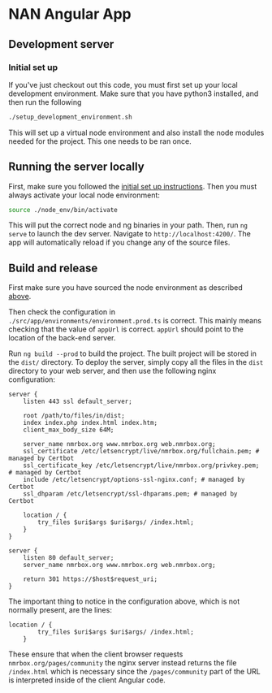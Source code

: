 # NAN Angular App

## Development server

### Initial set up

If you've just checkout out this code, you must first set up your local development environment.
Make sure that you have python3 installed, and then run the following

```bash
./setup_development_environment.sh
```

This will set up a virtual node environment and also install the node modules needed for
the project. This one needs to be ran once.

## Running the server locally

First, make sure you followed the [initial set up instructions](#initial-set-up). Then you must
always activate your local node environment:

```bash
source ./node_env/bin/activate
```

This will put the correct node and ng binaries in your path. Then, run `ng serve` 
to launch the dev server. Navigate to `http://localhost:4200/`. The app will 
automatically reload if you change any of the source files.

## Build and release

First make sure you have sourced the node environment as described
 [above](#running-the-server-locally).
 
Then check the configuration in `./src/app/environments/environment.prod.ts` is correct.
This mainly means checking that the value of `appUrl` is correct. `appUrl` should point to
the location of the back-end server.

Run `ng build --prod` to build the project. The built project will
be stored in the `dist/` directory. To deploy the server, simply copy all the files in the
`dist` directory to your web server, and then use the following nginx configuration:


```
server {
    listen 443 ssl default_server;

    root /path/to/files/in/dist;
    index index.php index.html index.htm;
    client_max_body_size 64M;

    server_name nmrbox.org www.nmrbox.org web.nmrbox.org;
    ssl_certificate /etc/letsencrypt/live/nmrbox.org/fullchain.pem; # managed by Certbot
    ssl_certificate_key /etc/letsencrypt/live/nmrbox.org/privkey.pem; # managed by Certbot
    include /etc/letsencrypt/options-ssl-nginx.conf; # managed by Certbot
    ssl_dhparam /etc/letsencrypt/ssl-dhparams.pem; # managed by Certbot

    location / {
        try_files $uri$args $uri$args/ /index.html;
    }
}

server {
    listen 80 default_server;
    server_name nmrbox.org www.nmrbox.org web.nmrbox.org;

    return 301 https://$host$request_uri;
}

```

The important thing to notice in the configuration above, which is not normally present,
are the lines:

```
location / {
        try_files $uri$args $uri$args/ /index.html;
    }
```

These ensure that when the client browser requests `nmrbox.org/pages/community` the nginx
server instead returns the file `/index.html` which is necessary since the `/pages/community`
part of the URL is interpreted inside of the client Angular code.
